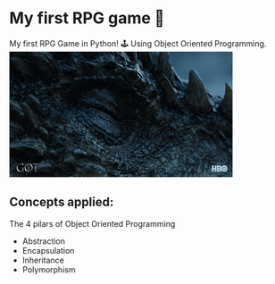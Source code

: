 # My first RPG game 🧙
My first RPG Game in Python! 🕹️ Using Object Oriented Programming.  
![dragon](dragon.gif)

## Concepts applied:
The 4 pilars of Object Oriented Programming 
- Abstraction
- Encapsulation
- Inheritance
- Polymorphism
